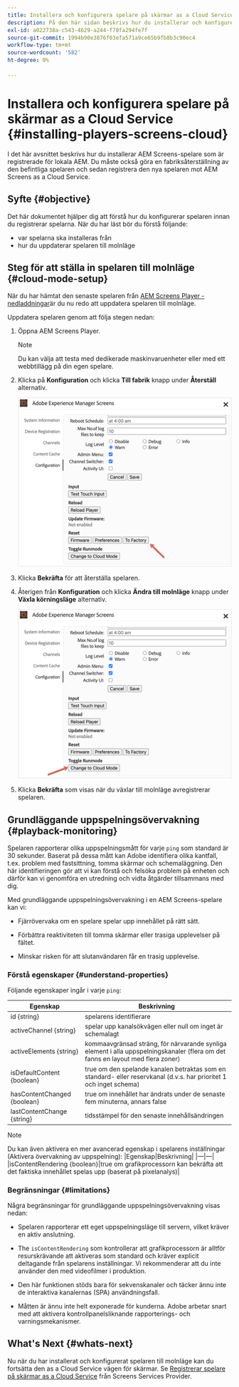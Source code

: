 ```yaml
---
title: Installera och konfigurera spelare på skärmar as a Cloud Service
description: På den här sidan beskrivs hur du installerar och konfigurerar spelare på skärmar as a Cloud Service.
exl-id: a022738a-c543-4629-a244-f70fa294fe7f
source-git-commit: 1994b90e3876f03efa571a9ce65b9fb8b3c90ec4
workflow-type: tm+mt
source-wordcount: '582'
ht-degree: 0%

---
```


# Installera och konfigurera spelare på skärmar as a Cloud Service {#installing-players-screens-cloud}

I det här avsnittet beskrivs hur du installerar AEM Screens-spelare som är registrerade för lokala AEM. Du måste också göra en fabriksåterställning av den befintliga spelaren och sedan registrera den nya spelaren mot AEM Screens as a Cloud Service.

## Syfte {#objective}

Det här dokumentet hjälper dig att förstå hur du konfigurerar spelaren innan du registrerar spelarna. När du har läst bör du förstå följande:

* var spelarna ska installeras från
* hur du uppdaterar spelaren till molnläge

## Steg för att ställa in spelaren till molnläge {#cloud-mode-setup}

När du har hämtat den senaste spelaren från [AEM Screens Player - nedladdningar](https://download.macromedia.com/screens/)är du nu redo att uppdatera spelaren till molnläge.

Uppdatera spelaren genom att följa stegen nedan:

1. Öppna AEM Screens Player.

   >[!NOTE]
   >Du kan välja att testa med dedikerade maskinvaruenheter eller med ett webbtillägg på din egen spelare.

1. Klicka på **Konfiguration** och klicka **Till fabrik** knapp under **Återställ** alternativ.

   ![bild](/help/screens-cloud/assets/player/installplayer-2.png)

1. Klicka **Bekräfta** för att återställa spelaren.

1. Återigen från **Konfiguration** och klicka **Ändra till molnläge** knapp under **Växla körningsläge** alternativ.

   ![bild](/help/screens-cloud/assets/player/installplayer-1.png)

1. Klicka **Bekräfta** som visas när du växlar till molnläge avregistrerar spelaren.

## Grundläggande uppspelningsövervakning {#playback-monitoring}

Spelaren rapporterar olika uppspelningsmått för varje `ping` som standard är 30 sekunder. Baserat på dessa mått kan Adobe identifiera olika kantfall, t.ex. problem med fastsittning, tomma skärmar och schemaläggning. Den här identifieringen gör att vi kan förstå och felsöka problem på enheten och därför kan vi genomföra en utredning och vidta åtgärder tillsammans med dig.

Med grundläggande uppspelningsövervakning i en AEM Screens-spelare kan vi:

* Fjärrövervaka om en spelare spelar upp innehållet på rätt sätt.

* Förbättra reaktiviteten till tomma skärmar eller trasiga upplevelser på fältet.

* Minskar risken för att slutanvändaren får en trasig upplevelse.

### Förstå egenskaper {#understand-properties}

Följande egenskaper ingår i varje `ping`:

| Egenskap | Beskrivning |
|---|---|
| id {string} | spelarens identifierare |
| activeChannel {string} | spelar upp kanalsökvägen eller null om inget är schemalagt |
| activeElements {string} | kommaavgränsad sträng, för närvarande synliga element i alla uppspelningskanaler (flera om det fanns en layout med flera zoner) |
| isDefaultContent {boolean} | true om den spelande kanalen betraktas som en standard- eller reservkanal (d.v.s. har prioritet 1 och inget schema) |
| hasContentChanged {boolean} | true om innehållet har ändrats under de senaste fem minuterna, annars false |
| lastContentChange {string} | tidsstämpel för den senaste innehållsändringen |

>[!NOTE]
>Du kan även aktivera en mer avancerad egenskap i spelarens inställningar (Aktivera övervakning av uppspelning):
>|Egenskap|Beskrivning|
>|—|—|
>|isContentRendering {boolean}|true om grafikprocessorn kan bekräfta att det faktiska innehållet spelas upp (baserat på pixelanalys)|

### Begränsningar {#limitations}

Några begränsningar för grundläggande uppspelningsövervakning visas nedan:

* Spelaren rapporterar ett eget uppspelningsläge till servern, vilket kräver en aktiv anslutning.

* The `isContentRendering` som kontrollerar att grafikprocessorn är alltför resurskrävande att aktiveras som standard och kräver explicit deltagande från spelarens inställningar. Vi rekommenderar att du inte använder den med videofilmer i produktion.

* Den här funktionen stöds bara för sekvenskanaler och täcker ännu inte de interaktiva kanalernas (SPA) användningsfall.

* Måtten är ännu inte helt exponerade för kunderna. Adobe arbetar snart med att aktivera kontrollpanelsliknande rapporterings- och varningsmekanismer.

## What&#39;s Next {#whats-next}

Nu när du har installerat och konfigurerat spelaren till molnläge kan du fortsätta den as a Cloud Service vägen för skärmar. Se [Registrerar spelare på skärmar as a Cloud Service](/help/screens-cloud/managing-players-registration/registering-players-screens-cloud.md) från Screens Services Provider.
